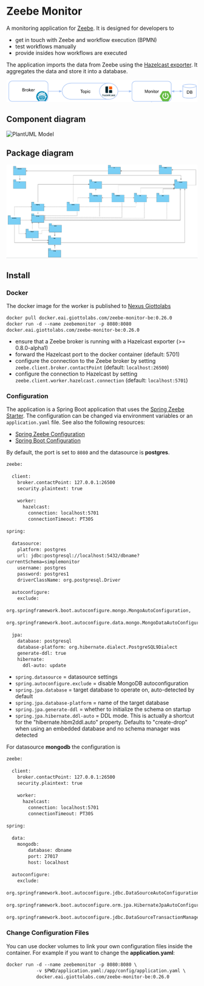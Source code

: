 Zeebe Monitor
==========================

A monitoring application for [Zeebe](https://zeebe.io). It is designed for developers to

* get in touch with Zeebe and workflow execution (BPMN)
* test workflows manually
* provide insides how workflows are executed 

The application imports the data from Zeebe using the [Hazelcast exporter](https://github.com/zeebe-io/zeebe-hazelcast-exporter). It aggregates the data and store it into a database.

![image](docs/zeebe-monitor-be-process.png)

## Component diagram
![PlantUML Model](http://www.plantuml.com/plantuml/png/XP5DIyGm48Rl-HNZIGNRtZr8MQsmuBhYnyLrAMaxcmQJJ9XC3_hhBMltfkGsoJplanTI9z4iatTAYHM7qBRlJRDgYitsSVswVIvMpNc2M_AH0WQ1EwiDQz-s7q4fW9sdO6WFHN43ks_43WjFmGfnCOy3UMt3Fij5OZbIaP8OnfGNPj75-SUc8v8bTPBy3-QRv7FvMiic-vfIRCqeS20IvFduv7IGjyq33B__0WO3iXOSeFk2bq-KVbpB6LoC8Z5TLrLdfPlw-RuaDbNqc3nENAKZMLgvLFV4u8aHR3WGUosM0kYE9W4PRG8XSbSG7Ug4q5CGtGl4qJeR8vQBi3PUMrVsv1M6uLItdkV9kny0 )


## Package diagram
![image](docs/zeebe-monitor-be-package.png)

## Install
### Docker
The docker image for the worker is published to [Nexus Giottolabs](https://repo.eai.giottolabs.com)

```
docker pull docker.eai.giottolabs.com/zeebe-monitor-be:0.26.0
docker run -d --name zeebemonitor -p 8080:8080 docker.eai.giottolabs.com/zeebe-monitor-be:0.26.0
```


* ensure that a Zeebe broker is running with a Hazelcast exporter (>= 0.8.0-alpha1)
* forward the Hazelcast port to the docker container (default: 5701)
* configure the connection to the Zeebe broker by setting `zeebe.client.broker.contactPoint` (default: `localhost:26500`) 
* configure the connection to Hazelcast by setting `zeebe.client.worker.hazelcast.connection` (default: `localhost:5701`)


### Configuration

The application is a Spring Boot application that uses the [Spring Zeebe Starter](https://github.com/zeebe-io/spring-zeebe). The configuration can be changed via environment variables or an `application.yaml` file. See also the following resources:
* [Spring Zeebe Configuration](https://github.com/zeebe-io/spring-zeebe#configuring-zeebe-connection)
* [Spring Boot Configuration](https://docs.spring.io/spring-boot/docs/current/reference/html/spring-boot-features.html#boot-features-external-config)

By default, the port is set to `8080` and the datasource is **postgres**.

```
zeebe:

  client:
    broker.contactPoint: 127.0.0.1:26500
    security.plaintext: true
    
    worker:
      hazelcast:
        connection: localhost:5701
        connectionTimeout: PT30S

spring:

  datasource:
    platform: postgres
    url: jdbc:postgresql://localhost:5432/dbname?currentSchema=simplemonitor
    username: postgres
    password: postgres1
    driverClassName: org.postgresql.Driver
    
  autoconfigure:
    exclude: 
       org.springframework.boot.autoconfigure.mongo.MongoAutoConfiguration,
       org.springframework.boot.autoconfigure.data.mongo.MongoDataAutoConfiguration

  jpa:
    database: postgresql
    database-platform: org.hibernate.dialect.PostgreSQL9Dialect
    generate-ddl: true
    hibernate:
      ddl-auto: update

```

* ``spring.datasource`` = datasource settings
* ``spring.autoconfigure.exclude`` = disable MongoDB autoconfiguration
* ``spring.jpa.database`` = target database to operate on, auto-detected by default
* ``spring.jpa.database-platform`` = name of the target database
* ``spring.jpa.generate-ddl`` = whether to initialize the schema on startup
* ``spring.jpa.hibernate.ddl-auto`` = DDL mode. This is actually a shortcut for the "hibernate.hbm2ddl.auto" property. Defaults to "create-drop" when using an embedded database and no schema manager was detected


For datasource **mongodb** the configuration is

```
zeebe:

  client:
    broker.contactPoint: 127.0.0.1:26500
    security.plaintext: true
    
    worker:
      hazelcast:
        connection: localhost:5701
        connectionTimeout: PT30S

spring:

  data:
    mongodb: 
        database: dbname
        port: 27017
        host: localhost
    
  autoconfigure:
    exclude: 
       org.springframework.boot.autoconfigure.jdbc.DataSourceAutoConfiguration,
       org.springframework.boot.autoconfigure.orm.jpa.HibernateJpaAutoConfiguration,
       org.springframework.boot.autoconfigure.jdbc.DataSourceTransactionManagerAutoConfiguration

```

### Change Configuration Files
You can use docker volumes to link your own configuration files inside the container. For example if you want to change the **application.yaml**:
```
docker run -d --name zeebemonitor -p 8080:8080 \
           -v $PWD/application.yaml:/app/config/application.yaml \
           docker.eai.giottolabs.com/zeebe-monitor-be:0.26.0
```
